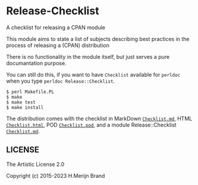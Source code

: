# Release-Checklist

A checklist for releasing a CPAN module

This module aims to state a list of subjects describing best practices
in the process of releasing a (CPAN) distribution

There is no functionality in the module itself, but just serves a pure
documantation purpose.

You can still do this, if you want to have `Checklist` available for
`perldoc` when you type `perldoc Release::Checklist`.

    $ perl Makefile.PL
    $ make
    $ make test
    $ make install

The distribution comes with the checklist in MarkDown [`Checklist.md`](Checklist.md),
HTML [`Checklist.html`](Checklist.html), POD [`Checklist.pod`](Checklist.pod), and a module Release::Checklist
[`Checklist.md`](lib/Release/Checklist.pm).

## LICENSE

The Artistic License 2.0

Copyright (c) 2015-2023 H.Merijn Brand

